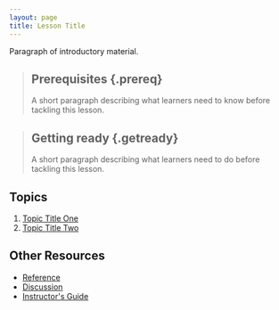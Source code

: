 ```yaml
---
layout: page
title: Lesson Title
---
```

Paragraph of introductory material.

> ## Prerequisites {.prereq}
>
> A short paragraph describing what learners need to know
> before tackling this lesson.

> ## Getting ready {.getready}
>
> A short paragraph describing
> what learners need to do before tackling this lesson.

## Topics

1.  [Topic Title One](01-one.html)
2.  [Topic Title Two](02-two.html)

## Other Resources

*   [Reference](reference.html)
*   [Discussion](discussion.html)
*   [Instructor's Guide](instructors.html)
